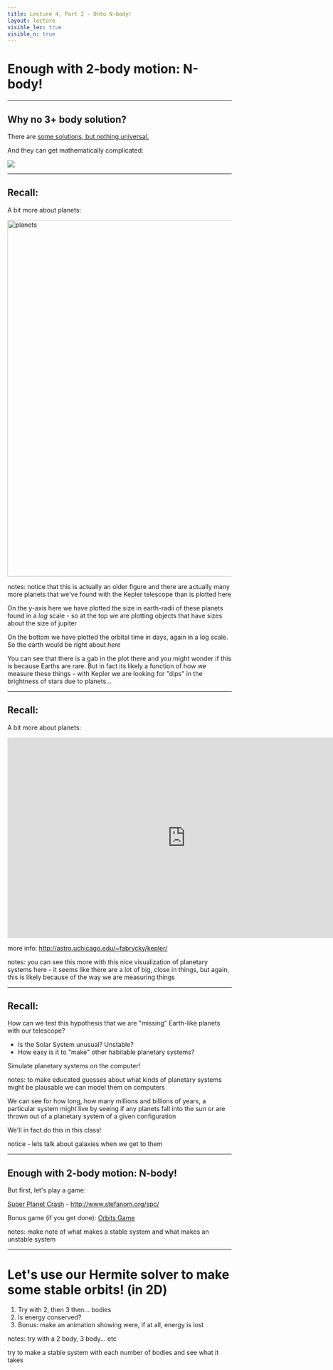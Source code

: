 ```yaml
---
title: Lecture 4, Part 2 - Onto N-body!
layout: lecture
visible_lec: true
visible_n: true
---
```


# Enough with 2-body motion: N-body!

---

## Why no 3+ body solution?

There are [some solutions, but nothing universal.](https://arxiv.org/pdf/1508.02312.pdf)

And they can get mathematically complicated:

![](https://i.stack.imgur.com/2DPJi.jpg)

---

## Recall:

A bit more about planets:

<img src="images/kepler2015.jpg" alt="planets" width="800"/>

notes: notice that this is actually an older figure and there are actually many more planets that we've found with the Kepler telescope than is plotted here

On the y-axis here we have plotted the size in earth-radii of these planets found in a *log* scale - so at the top we are plotting objects that have sizes about the size of jupiter

On the bottom we have plotted the orbital time in days, again in a log scale.  So the earth would be right about *here*

You can see that there is a gab in the plot there and you might wonder if this is because Earths are rare.  But in fact its likely a function of how we measure these things - with Kepler we are looking for "dips" in the brightness of stars due to planets...

---

## Recall:

A bit more about planets:

<iframe width="800" height="450" src="https://www.youtube.com/embed/Td_YeAdygJE?rel=0" frameborder="0" allow="accelerometer; autoplay; encrypted-media; gyroscope; picture-in-picture" allowfullscreen></iframe>

more info: http://astro.uchicago.edu/~fabrycky/kepler/

notes: you can see this more with this nice visualization of planetary systems here - it seems like there are a lot of big, close in things, but again, this is likely because of the way we are measuring things

---

## Recall:

How can we test this hypothesis that we are "missing" Earth-like planets with our telescope?
 * Is the Solar System unusual?  Unstable?
 * How easy is it to "make" other habitable planetary systems?
 
Simulate planetary systems on the computer!
 
notes: to make educated guesses about what kinds of planetary systems might be plausable we can model them on computers 

We can see for how long, how many millions and billions of years, a particular system might live by seeing if any planets fall into the sun or are thrown out of a planetary system of a given configuration

We'll in fact do this in this class!

notice - lets talk about galaxies when we get to them

---

## Enough with 2-body motion: N-body!

But first, let's play a game:

[Super Planet Crash](http://www.stefanom.org/spc/) - http://www.stefanom.org/spc/

Bonus game (if you get done): [Orbits Game](http://save-point.herokuapp.com/dashboard/users.php)

notes: make note of what makes a stable system and what makes an unstable system

---

# Let's use our Hermite solver to make some stable orbits! (in 2D)

1. Try with 2, then 3 then... bodies
1. Is energy conserved?
1. Bonus: make an animation showing were, if at all, energy is lost

notes: try with a 2 body, 3 body... etc

try to make a stable system with each number of bodies and see what it takes

